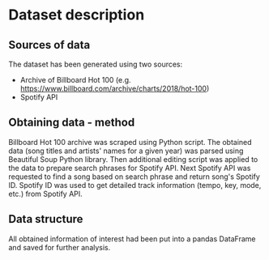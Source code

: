 # Dataset description

## Sources of data
The dataset has been generated using two sources:
* Archive of Billboard Hot 100 (e.g. https://www.billboard.com/archive/charts/2018/hot-100)
* Spotify API

## Obtaining data - method
Billboard Hot 100 archive was scraped using Python script. The obtained data (song titles and artists' names for a given year) 
was parsed using Beautiful Soup Python library.
Then additional editing script was applied to the data to prepare search phrases for Spotify API.
Next Spotify API was requested to find a song based on search phrase and return song's Spotify ID.
Spotify ID was used to get detailed track information (tempo, key, mode, etc.) from Spotify API.

## Data structure
All obtained information of interest had been put into a pandas DataFrame and saved for further analysis.

